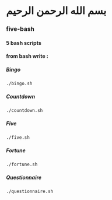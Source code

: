 # بسم الله الرحمن الرحيم
### five-bash
#### 5 bash scripts 
#### from bash write :
##### Bingo
`./bingo.sh`
##### Countdown
`./countdown.sh`
##### Five 
`./five.sh`
##### Fortune 
`./fortune.sh`
##### Questionnaire
`./questionnaire.sh`
